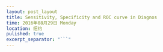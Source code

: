 ```yaml
---
layout: post_layout
title: Sensitivity, Specificity and ROC curve in Diagnos
time: 2016年08月29日 Monday
location: 纽约
pulished: true
excerpt_separator: "```"
---
```



